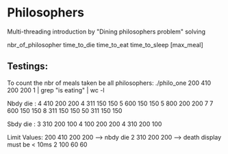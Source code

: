 # Philosophers
Multi-threading introduction by "Dining philosophers problem" solving

nbr_of_philosopher time_to_die time_to_eat time_to_sleep [max_meal]

## Testings:

To count the nbr of meals taken be all philosophers: 
./philo_one 200 410 200 200 1 | grep "is eating" | wc -l

Nbdy die :
 4 410 200 200
 4 311 150 150
 5 600 150 150
 5 800 200 200 7
 7 600 150 150
 8 311 150 150
 50 311 150 150


 Sbdy die :
 3 310 200 100
 4 100 200 200
 4 310 200 100

Limit Values:
200 410 200 200 --> nbdy die
2 310 200 200 --> death display must be < 10ms
2 100 60 60
